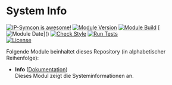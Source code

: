 # System Info

[![IP-Symcon is awesome!](https://img.shields.io/badge/IP--Symcon-6.1-blue.svg)](https://www.symcon.de)
[![Module Version](https://img.shields.io/badge/Module_Version-1.0-blue.svg)]()
[![Module Build](https://img.shields.io/badge/Module_Build-1-blue.svg)]()
[![Module Date](https://img.shields.io/badge/Module_Date-20240519_(19.05.2024)-blue.svg)]()  
[![Check Style](https://github.com/ubittner/SystemInfo/workflows/Check%20Style/badge.svg)](https://github.com/ubittner/SystemInfo/actions)
[![Run Tests](https://github.com/ubittner/SystemInfo/workflows/Run%20Tests/badge.svg)](https://github.com/ubittner/SystemInfo/actions)  
[![License](https://img.shields.io/badge/License-CC%20BY--NC--SA%204.0-green.svg)](https://creativecommons.org/licenses/by-nc-sa/4.0/)

Folgende Module beinhaltet dieses Repository (in alphabetischer Reihenfolge):

- __Info__ ([Dokumentation](Info))  
  Dieses Modul zeigt die Systeminformationen an.